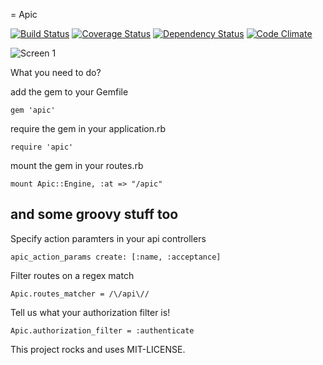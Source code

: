 = Apic

[![Build Status](https://secure.travis-ci.org/hsbt/whispered.png)](https://travis-ci.org/hsbt/whispered) [![Coverage Status](https://coveralls.io/repos/randym/apic/badge.png?branch=master)](https://coveralls.io/r/randym/apic) [![Dependency Status](https://gemnasium.com/randym/apic.png)](https://gemnasium.com/randym/apic) [![Code Climate](https://codeclimate.com/github/randym/apic.png)](https://codeclimate.com/github/randym/apic)

![Screen 1](https://github.com/randym/apic/raw/master/sample.png)

What you need to do?

add the gem to your Gemfile

```
gem 'apic'
```

require the gem in your application.rb

```
require 'apic'
```

mount the gem in your routes.rb

```
mount Apic::Engine, :at => "/apic"
```

## and some groovy stuff too

Specify action paramters in your api controllers

```
apic_action_params create: [:name, :acceptance]
```

Filter routes on a regex match


```
Apic.routes_matcher = /\/api\//
```

Tell us what your authorization filter is!

```
Apic.authorization_filter = :authenticate
```

This project rocks and uses MIT-LICENSE.
